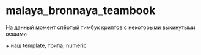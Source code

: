 # malaya_bronnaya_teambook

На данный момент спёртый тимбук криптов с некоторыми выкинутыми вещами

\+ наш template, трипа, numeric
